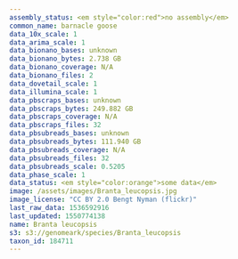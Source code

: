 ```yaml
---
assembly_status: <em style="color:red">no assembly</em>
common_name: barnacle goose
data_10x_scale: 1
data_arima_scale: 1
data_bionano_bases: unknown
data_bionano_bytes: 2.738 GB
data_bionano_coverage: N/A
data_bionano_files: 2
data_dovetail_scale: 1
data_illumina_scale: 1
data_pbscraps_bases: unknown
data_pbscraps_bytes: 249.882 GB
data_pbscraps_coverage: N/A
data_pbscraps_files: 32
data_pbsubreads_bases: unknown
data_pbsubreads_bytes: 111.940 GB
data_pbsubreads_coverage: N/A
data_pbsubreads_files: 32
data_pbsubreads_scale: 0.5205
data_phase_scale: 1
data_status: <em style="color:orange">some data</em>
image: /assets/images/Branta_leucopsis.jpg
image_license: "CC BY 2.0 Bengt Nyman (flickr)"
last_raw_data: 1536592916
last_updated: 1550774138
name: Branta leucopsis
s3: s3://genomeark/species/Branta_leucopsis
taxon_id: 184711
---
```

